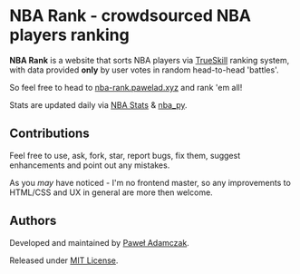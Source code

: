 # NBA Rank - crowdsourced NBA players ranking
**NBA Rank** is a website that sorts NBA players via [TrueSkill](http://research.microsoft.com/en-us/projects/trueskill/)
ranking system, with data provided **only** by user votes in random head-to-head 'battles'.

So feel free to head to [nba-rank.pawelad.xyz](https://nba-rank.pawelad.xyz/) and rank 'em all!

Stats are updated daily via [NBA Stats](http://stats.nba.com/) & [nba_py](https://github.com/seemethere/nba_py).

## Contributions
Feel free to use, ask, fork, star, report bugs, fix them,
suggest enhancements and point out any mistakes.

As you *may* have noticed - I'm no frontend master,
so any improvements to HTML/CSS and UX in general are more then welcome.

## Authors
Developed and maintained by [Paweł Adamczak](https://github.com/pawelad).

Released under [MIT License](LICENSE).
